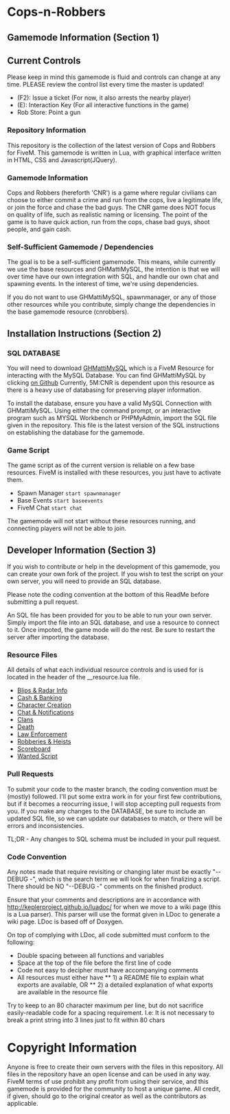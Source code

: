 
# Cops-n-Robbers
## Gamemode Information (Section 1)

## Current Controls

Please keep in mind this gamemode is fluid and controls can change at any time.
PLEASE review the control list every time the master is updated!

* (F2): Issue a ticket (For now, it also arrests the nearby player)
* (E): Interaction Key (For all interactive functions in the game)
* Rob Store: Point a gun

### Repository Information

This repository is the collection of the latest version of Cops and Robbers for
FiveM. This gamemode is written in Lua, with graphical interface written in 
HTML, CSS and Javascript(JQuery).

### Gamemode Information 

Cops and Robbers (hereforth 'CNR') is a game where regular civilians can choose
to either commit a crime and run from the cops, live a legitimate life, or 
join the force and chase the bad guys. The CNR game does NOT focus on quality
of life, such as realistic naming or licensing. The point of the game is to 
have quick action, run from the cops, chase bad guys, shoot people, and gain
cash.

### Self-Sufficient Gamemode / Dependencies

The goal is to be a self-sufficient gamemode. This means, while currently we
use the base resources and GHMattiMySQL, the intention is that we will over time
have our own integration with SQL, and handle our own chat and spawning events.
In the interest of time, we're using dependencies.

If you do not want to use GHMattiMySQL, spawnmanager, or any of those other
resources while you contribute, simply change the dependencies in the base
gamemode resource (cnrobbers).

## Installation Instructions (Section 2)

### SQL DATABASE

You will need to download [GHMattiMySQL](https://github.com/GHMatti/ghmattimysql) 
which is a FiveM Resource for interacting with the MySQL Database.
You can find GHMattiMySQL by clicking [on Github](https://github.com/GHMatti/ghmattimysql)
Currently, 5M:CNR is dependent upon this resource as there is a heavy use of 
databasing for preserving player information. 

To install the database, ensure you have a valid MySQL Connection with GHMattiMySQL.
Using either the command prompt, or an interactive program such as MYSQL Workbench or PHPMyAdmin,
import the SQL file given in the repository. This file is the latest version of 
the SQL instructions on establishing the database for the gamemode.

### Game Script

The game script as of the current version is reliable on a few base resources.
FiveM is installed with these resources, you just have to activate them.
* Spawn Manager `start spawnmanager`
* Base Events `start baseevents`
* FiveM Chat `start chat`

The gamemode will not start without these resources running, and connecting
players will not be able to join.

## Developer Information (Section 3)

If you wish to contribute or help in the development of this gamemode, you can 
create your own fork of the project. If you wish to test the script on your own
server, you will need to provide an SQL database.

Please note the coding convention at the bottom of this ReadMe before submitting
a pull request.

An SQL file has been provided for you to be able to run your own server. Simply
import the file into an SQL database, and use a resource to connect to it. Once
impoted, the game mode will do the rest. Be sure to restart the server after 
importing the database.

### Resource Files

All details of what each individual resource controls and is used for
is located in the header of the __resource.lua file.

  * [Blips & Radar Info](https://github.com/rhapidfyre/Cops-n-Robbers/tree/master/cnr_blips)
  * [Cash & Banking](https://github.com/rhapidfyre/Cops-n-Robbers/tree/master/cnr_cash)
  * [Character Creation](https://github.com/rhapidfyre/Cops-n-Robbers/tree/master/cnr_charcreate)
  * [Chat & Notifications](https://github.com/rhapidfyre/Cops-n-Robbers/tree/master/cnr_chat)
  * [Clans](https://github.com/rhapidfyre/Cops-n-Robbers/tree/master/cnr_clans)
  * [Death](https://github.com/rhapidfyre/Cops-n-Robbers/tree/master/cnr_death)
  * [Law Enforcement](https://github.com/rhapidfyre/Cops-n-Robbers/tree/master/cnr_police)
  * [Robberies & Heists](https://github.com/rhapidfyre/Cops-n-Robbers/tree/master/cnr_robberies)
  * [Scoreboard](https://github.com/rhapidfyre/Cops-n-Robbers/tree/master/cnr_scoreboard)
  * [Wanted Script](https://github.com/rhapidfyre/Cops-n-Robbers/tree/master/cnr_wanted)
  
### Pull Requests

To submit your code to the master branch, the coding convention must be (mostly)
followed. I'll put some extra work in for your first few contributions, but if it becomes
a reocurring issue, I will stop accepting pull requests from you. If you make any 
changes to the DATABASE, be sure to include an updated SQL file, so we can update
our databases to match, or there will be errors and inconsistencies.

TL;DR - Any changes to SQL schema must be included in your pull request.

### Code Convention

Any notes made that require revisiting or changing later must be exactly "-- DEBUG -",
which is the search term we will look for when finalizing a script. There should 
be NO "--DEBUG -" comments on the finished product.

Ensure that your comments and descriptions are in accordance with
http://keplerproject.github.io/luadoc/ for when we move to a wiki page
(this is a Lua parser). This parser will use the format given in LDoc
to generate a wiki page. LDoc is based off of Doxygen.

On top of complying with LDoc, all code submitted must conform to the following:
* Double spacing between all functions and variables
* Space at the top of the file before the first line of code
* Code not easy to decipher must have accompanying comments
* All resources must either have
** 1) a README file to explain what exports are available, OR 
** 2) a detailed explanation of what exports are available in the resource file

Try to keep to an 80 character maximum per line, but do not sacrifice easily-readable code for a spacing requirement.
I.e: It is not necessary to break a print string into 3 lines just to fit within 80 chars

# Copyright Information

Anyone is free to create their own servers with the files in this repository. 
All files in the repository have an open license and can be used in any way. FiveM
terms of use prohibit any profit from using their service, and this gamemode is 
provided for the community to host a unique game. All credit, if given, should
go to the original creator as well as the contributors as applicable.
